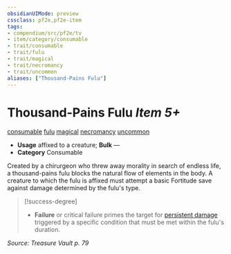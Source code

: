```yaml
---
obsidianUIMode: preview
cssclass: pf2e,pf2e-item
tags:
- compendium/src/pf2e/tv
- item/category/consumable
- trait/consumable
- trait/fulu
- trait/magical
- trait/necromancy
- trait/uncommon
aliases: ["Thousand-Pains Fulu"]
---
```

# Thousand-Pains Fulu *Item 5+*  
[consumable](rules/traits/consumable.md)  [fulu](rules/traits/fulu-som.md)  [magical](rules/traits/magical.md)  [necromancy](rules/traits/necromancy.md)  [uncommon](rules/traits/uncommon.md)  

- **Usage** affixed to a creature; **Bulk** —
- **Category** Consumable

Created by a chirurgeon who threw away morality in search of endless life, a thousand-pains fulu blocks the natural flow of elements in the body. A creature to which the fulu is affixed must attempt a basic Fortitude save against damage determined by the fulu's type.

> [!success-degree] 
> - **Failure** or critical failure primes the target for [persistent damage](rules/conditions.md#Persistent%20Damage) triggered by a specific condition that must be met within the fulu's duration.

*Source: Treasure Vault p. 79*